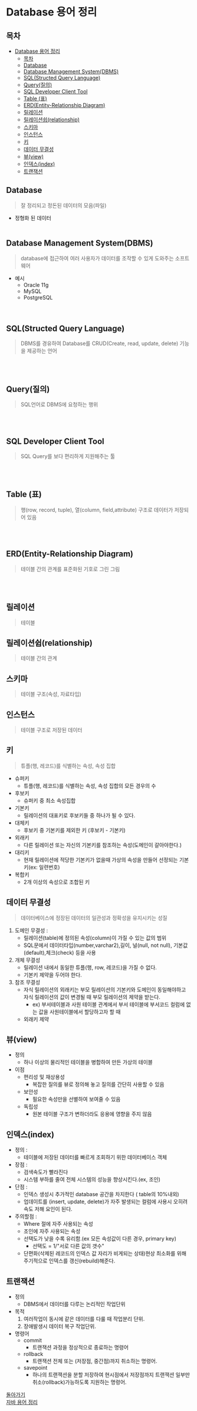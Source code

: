 # Database 용어 정리

## 목차
- [Database 용어 정리](#database-%ec%9a%a9%ec%96%b4-%ec%a0%95%eb%a6%ac)
  - [목차](#%eb%aa%a9%ec%b0%a8)
  - [Database](#database)
  - [Database Management System(DBMS)](#database-management-systemdbms)
  - [SQL(Structed Query Language)](#sqlstructed-query-language)
  - [Query(질의)](#query%ec%a7%88%ec%9d%98)
  - [SQL Developer Client Tool](#sql-developer-client-tool)
  - [Table (표)](#table-%ed%91%9c)
  - [ERD(Entity-Relationship Diagram)](#erdentity-relationship-diagram)
  - [릴레이션](#%eb%a6%b4%eb%a0%88%ec%9d%b4%ec%85%98)
  - [릴레이션쉽(relationship)](#%eb%a6%b4%eb%a0%88%ec%9d%b4%ec%85%98%ec%89%bdrelationship)
  - [스키마](#%ec%8a%a4%ed%82%a4%eb%a7%88)
  - [인스턴스](#%ec%9d%b8%ec%8a%a4%ed%84%b4%ec%8a%a4)
  - [키](#%ed%82%a4)
  - [데이터 무결성](#%eb%8d%b0%ec%9d%b4%ed%84%b0-%eb%ac%b4%ea%b2%b0%ec%84%b1)
  - [뷰(view)](#%eb%b7%b0view)
  - [인덱스(index)](#%ec%9d%b8%eb%8d%b1%ec%8a%a4index)
  - [트랜잭션](#%ed%8a%b8%eb%9e%9c%ec%9e%ad%ec%85%98)

## Database 
> 잘 정리되고 정돈된 데이터의 모음(파일)
* 정형화 된 데이터 
<br><br>

## Database Management System(DBMS) 
> database에 접근하여 여러 사용자가 데이터를 조작할 수 있게 도와주는 소프트웨어
* 예시 
    * Oracle 11g
    * MySQL
    * PostgreSQL    
<br><br>

## SQL(Structed Query Language) 
> DBMS를 경유하여 Database를 CRUD(Create, read, update, delete) 기능을 제공하는 언어

<br><br>

## Query(질의)
> SQL언어로 DBMS에 요청하는 행위

<br><br>


## SQL Developer Client Tool
> SQL Query를 보다 편리하게 지원해주는 툴
 
<br><br>


## Table (표)
> 행(row, record, tuple), 열(column, field,attribute) 구조로 데이터가 저장되어 있음    

<br><br>

## ERD(Entity-Relationship Diagram)
> 테이블 간의 관계를 표준화된 기호로 그린 그림

<br><br>

## 릴레이션 
> 테이블

## 릴레이션쉽(relationship)
> 테이블 간의 관계

## 스키마 
> 테이블 구조(속성, 자료타입)

## 인스턴스 
> 테이블 구조로 저장된 데이터

## 키 
> 튜플(행, 레코드)를 식별하는 속성, 속성 집합
- 슈퍼키 
    - 튜플(행, 레코드)를 식별하는 속성, 속성 집합의 모든 경우의 수
- 후보키 
    - 슈퍼키 중 최소 속성집합
- 기본키 
    - 릴레이션의 대표키로 후보키들 중 하나가 될 수 있다.
- 대체키 
    - 후보키 중 기본키를 제외한 키 (후보키 - 기본키)
- 외래키 
    - 다른 릴레이션 또는 자신의 기본키를 참조하는 속성(도메인이 갈아야한다.)
- 대리키 
    - 현재 릴레이션에 적당한 기본키가 없을때 가상의 속성을 만들어 선정되는 기본키(ex: 일련번호)
- 복합키 
    - 2개 이상의 속성으로 조합된 키
## 데이터 무결성
> 데이터베이스에 정장된 데이터의 일관성과 정확성을 유지시키는 성질
1. 도메인 무결성 :
    - 릴레이션(table)에 정의된 속성(column)이 가질 수 있는 값의 범위  
    - SQL문에서 데이터타입(number,varchar2),길이, 널(null, not null), 기본값(default),체크(check) 등을 사용
2. 개체 무결성
    - 릴레이션 내에서 동일한 튜플(행, row, 레코드)을 가질 수 없다.
    - 기본키 제약을 두어야 한다.
3. 참조 무결성
    - 자식 릴레이션의 외래키는 부모 릴레이션의 기본키와 도메인이 동일해야하고  
     자식 릴레이션의 값이 변경될 때 부모 릴레이션의 제약을 받는다.
        - ex) 부서테이블과 사원 테이블 관계에서 부서 테이블에 부서코드 컬럼에 없는 값을 사원테이블에서 할당하고자 할 때
    - 외래키 제약
## 뷰(view) 
- 정의 
   - 하나 이상의 물리적인 테이블을 병합하여 만든 가상의 테이블
- 이점 
   - 편리성 및 재상용성
       - 복잡한 질의를 뷰로 정의해 놓고 질의를 간단히 사용할 수 있음
   - 보안성
       - 필요한 속성만을 선별하여 보여줄 수 있음
   - 독립성 
       - 원본 테이블 구조가 변하더라도 응용에 영향을 주지 않음
## 인덱스(index)
* 정의 : 
    * 테이블에 저장된 데이터를 빠르게 조회하기 위한 데이터베이스 객체
* 장점 : 
    * 검색속도가 빨라진다
    * 시스템 부하를 줄여 전체 시스템의 성능을 향상시킨다.(ex, 조인)
* 단점 : 
    * 인덱스 생성시 추가적인 database 공간을 차지한다 ( table의 10%내외)
    * 업데이트를 (insert, update, delete)가 자주 발생되는 컬럼에 사용시
    오히려 속도 저해 요인이 된다.
* 주의할점 : 
    * Where 절에 자주 사용되는 속성
    * 조인에 자주 사용되는 속성
    * 선택도가 낮을 수록 유리함.(ex 모든 속성값이 다른 경우, primary key)
        * 선택도 = 1/"서로 다른 값의 갯수"
    * 단편화(삭제된 레코드의 인덱스 값 자리가 비게되는 상태)현상 최소화를 위해 
    주기적으로 인덱스를 갱신(rebuild)해준다.
## 트랜잭션
* 정의
    * DBMS에서 데이터를 다루는 논리적인 작업단위
* 목적 
    1. 여러작업이 동시에 같은 데이터를 다룰 때 작업분리 단위.
    2. 장애발생시 데이터 복구 작업단위.
* 명령어 
    * commit
        * 트랜잭션 과정을 정상적으로 종료하는 명령어
    * rollback
        * 트랜잭션 전체 또는 (저장점, 중간점)까지 취소하는 명령어.
    * savepoint
        * 하나의 트랜잭션을 분할 저장하여 현시점에서 저장점까지 트랜잭션 일부만 취소(rollback)가능하도록 지원하는 명령어.



[돌아가기](../README.md)   
[자바 용어 정리](terminology_java.md)